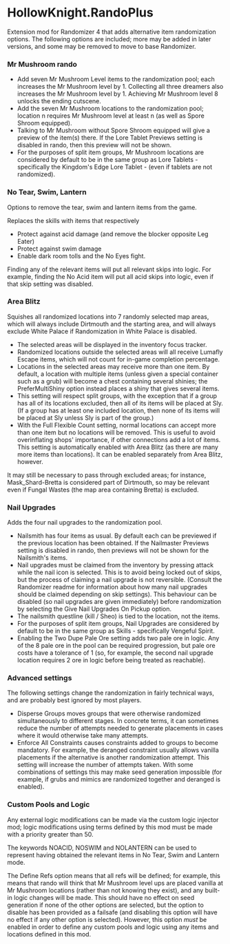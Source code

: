 # HollowKnight.RandoPlus

Extension mod for Randomizer 4 that adds alternative item randomization options. 
The following options are included; more may be added in later versions, and some may be removed to move to base Randomizer.

### Mr Mushroom rando
- Add seven Mr Mushroom Level items to the randomization pool; each increases the Mr Mushroom level by 1. Collecting all three dreamers also increases the Mr Mushroom level by 1. 
Achieving Mr Mushroom level 8 unlocks the ending cutscene.
- Add the seven Mr Mushroom locations to the randomization pool; location n requires Mr Mushroom level at least n (as well as Spore Shroom equipped).
- Talking to Mr Mushroom without Spore Shroom equipped will give a preview of the item(s) there.
If the Lore Tablet Previews setting is disabled in rando, then this preview will not be shown.
- For the purposes of split item groups, Mr Mushroom locations are considered by default to be in the same group as Lore Tablets - specifically the Kingdom's 
Edge Lore Tablet - (even if tablets are not randomized).

### No Tear, Swim, Lantern
Options to remove the tear, swim and lantern items from the game.

Replaces the skills with items that respectively
* Protect against acid damage (and remove the blocker opposite Leg Eater)
* Protect against swim damage
* Enable dark room tolls and the No Eyes fight.

Finding any of the relevant items will put all relevant skips into logic. For example, finding the No Acid item will put all acid skips into logic, even 
if that skip setting was disabled.

### Area Blitz
Squishes all randomized locations into 7 randomly selected map areas, which will always include Dirtmouth and the starting area, 
and will always exclude White Palace if Randomization in White Palace is disabled.
- The selected areas will be displayed in the inventory focus tracker.
- Randomized locations outside the selected areas will all receive Lumafly Escape items, which will not count for in-game completion percentage.
- Locations in the selected areas may receive more than one item. By default, a location with multiple items (unless given a special container 
such as a grub) will become a chest containing several shinies; the PreferMultiShiny option instead places a shiny that gives several items.
- This setting will respect split groups, with the exception that if a group has all of its locations excluded, then all of its items will be
placed at Sly. (If a group has at least one included location, then none of its items will be placed at Sly unless Sly is part of the group.)
- With the Full Flexible Count setting, normal locations can accept more than one item but no locations will be removed. This is useful to avoid
overinflating shops' importance, if other connections add a lot of items.
This setting is automatically enabled with Area Blitz (as there are many more items than locations). It can be enabled separately
from Area Blitz, however.

It may still be necessary to pass through excluded areas; for instance, Mask_Shard-Bretta is considered part of Dirtmouth, so may be relevant
even if Fungal Wastes (the map area containing Bretta) is excluded.

### Nail Upgrades
Adds the four nail upgrades to the randomization pool.
- Nailsmith has four items as usual. By default each can be previewed if the previous location has been obtained. If the Nailmaster Previews setting
is disabled in rando, then previews will not be shown for the Nailsmith's items.
- Nail upgrades must be claimed from the inventory by pressing attack while the nail icon is selected. This is to avoid being
locked out of skips, but the process of claiming a nail upgrade is not reversible. (Consult the Randomizer readme for information about
how many nail upgrades should be claimed depending on skip settings). This behaviour can be disabled (so nail upgrades are given immediately) before
randomization by selecting the Give Nail Upgrades On Pickup option.
- The nailsmith questline (kill / Sheo) is tied to the location, not the items.
- For the purposes of split item groups, Nail Upgrades are considered by default to be in the same group as Skills - specifically Vengeful Spirit.
- Enabling the Two Dupe Pale Ore setting adds two pale ore in logic. Any of the 8 pale ore in the pool can be required progression, but pale
ore costs have a tolerance of 1 (so, for example, the second nail upgrade location requires 2 ore in logic before being treated as reachable).

### Advanced settings
The following settings change the randomization in fairly technical ways, and are probably best ignored by most players.

- Disperse Groups moves groups that were otherwise randomized simultaneously to different stages. 
In concrete terms, it can sometimes reduce the number of attempts needed to generate placements in cases where it would otherwise take many attempts.
- Enforce All Constraints causes constraints added to groups to become mandatory. For example, the deranged constraint
usually allows vanilla placements if the alternative is another randomization attempt. This setting will increase the
number of attempts taken. With some combinations of settings this may make seed generation impossible (for example,
if grubs and mimics are randomized together and deranged is enabled).

### Custom Pools and Logic
Any external logic modifications can be made via the custom logic injector mod; logic modifications using terms defined by this mod
must be made with a priority greater than 50.

The keywords NOACID, NOSWIM and NOLANTERN can be used to represent having obtained the relevant items in No Tear, Swim and Lantern mode.

The Define Refs option means that all refs will be defined; for example, this means that rando will think that Mr Mushroom level ups are placed
vanilla at Mr Mushroom locations (rather than not knowing they exist), and any built-in logic changes will be made. This should have no effect on
seed generation if none of the other options are selected, but the option to disable has been provided as a failsafe (and disabling
this option will have no effect if any other option is selected). However, this option *must* be enabled in order to define any
custom pools and logic using any items and locations defined in this mod.
